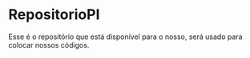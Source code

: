 # RepositorioPI
Esse é o repositório que está disponível para o nosso, será usado para colocar nossos códigos.
